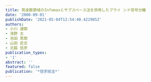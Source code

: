 ```yaml
---
title: 周波数領域のInfomaxとサブスペース法を併用したブライ ンド信号分離
date: '2000-09-01'
publishDate: '2021-05-04T12:54:40.422985Z'
authors:
- 小川 通朗
- 浅野 太
- 池田 思朗
- 山田 武志
- 北脇 信彦
publication_types:
- '1'
abstract: ''
featured: false
publication: '*信学技法*'
---
```

